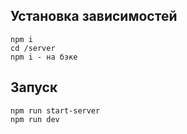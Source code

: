## Установка зависимостей
```
npm i
cd /server
npm i - на бэке
```

## Запуск

```
npm run start-server
npm run dev
```